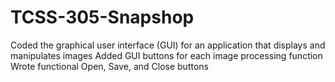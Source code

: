 # TCSS-305-Snapshop

Coded the graphical user interface (GUI) for an application that displays and manipulates images
Added GUI buttons for each image processing function
Wrote functional Open, Save, and Close buttons
